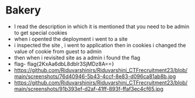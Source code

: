 # Bakery
- I read the description in which it is mentioned that you need to be admin to get special cookies
- when i opented the deployment i went to a site 
- i inspected the site , i went to application then in cookies i changed the value of cookie from guest to admin
- then when i revisited site as a admin i found the flag
- flag- flag{2KxAa6dbL8dblr3SjMDz8A==}
- https://github.com/Riduvarshinirs/Riduvarshini_CTFrecruitment23/blob/main/screenshots/76d40946-5b43-4ccf-8e83-d096ca81ab8b.jpg
- https://github.com/Riduvarshinirs/Riduvarshini_CTFrecruitment23/blob/main/screenshots/91b393ef-d2af-41ff-893f-ffaf3ec4cf65.jpg

